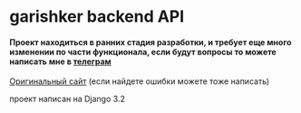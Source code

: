 # garishker backend API

#### Проект находиться в ранних стадия разработки, и требует еще много изменении по части функционала, если будут вопросы то можете написать мне в [телеграм](https://t.me/beximiliano15) 

[Оригинальный сайт](https://garyshker.com/edu) (если найдете ошибки можете тоже написать)

проект написан на Django 3.2
